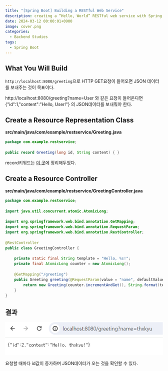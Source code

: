 ```yaml
---
title: "[Spring Boot] Building a RESTful Web Service"
description: creating a “Hello, World” RESTful web service with Spring
date: 2024-03-12 00:00:01+0900
image: cover.png
categories:
  - Backend Studies
tags:
  - Spring Boot
---
```


## What You Will Build

`http://localhost:8080/greeting`으로 HTTP GET요청이 들어오면 JSON 데이터를 보내주는 것이 목표이다.

http://localhost:8080/greeting?name=User 와 같은 요청이 들어온다면  
{"id":1,"content":"Hello, User!"} 의 JSON데이터를 보내줘야 한다.

## Create a Resource Representation Class

**src/main/java/com/example/restservice/Greeting.java**

```Java
package com.example.restservice;

public record Greeting(long id, String content) { }
```

record키워드는 [이 곳](https://skay138.github.io/p/java-record-키워드/)에 정리해두었다.

## Create a Resource Controller

**src/main/java/com/example/restservice/GreetingController.java**

```Java
package com.example.restservice;

import java.util.concurrent.atomic.AtomicLong;

import org.springframework.web.bind.annotation.GetMapping;
import org.springframework.web.bind.annotation.RequestParam;
import org.springframework.web.bind.annotation.RestController;

@RestController
public class GreetingController {

	private static final String template = "Hello, %s!";
	private final AtomicLong counter = new AtomicLong();

	@GetMapping("/greeting")
	public Greeting greeting(@RequestParam(value = "name", defaultValue = "World") String name) {
		return new Greeting(counter.incrementAndGet(), String.format(template, name));
	}
}
```

## 결과

![실행 화면](image.png)

요청할 때마다 id값이 증가하며 JSON데이터가 오는 것을 확인할 수 있다.
